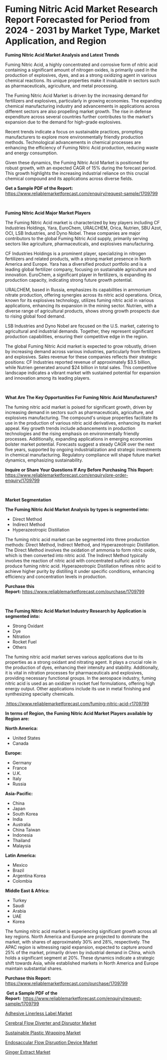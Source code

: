 <p><h1>Fuming Nitric Acid Market Research Report Forecasted for Period from 2024 -  2031 by Market Type, Market Application, and Region</h1></p><p><strong>Fuming Nitric Acid Market Analysis and Latest Trends</strong></p>
<p><p>Fuming Nitric Acid, a highly concentrated and corrosive form of nitric acid containing a significant amount of nitrogen oxides, is primarily used in the production of explosives, dyes, and as a strong oxidizing agent in various chemical reactions. Its unique properties make it invaluable in sectors such as pharmaceuticals, agriculture, and metal processing.</p><p>The Fuming Nitric Acid Market is driven by the increasing demand for fertilizers and explosives, particularly in growing economies. The expanding chemical manufacturing industry and advancements in applications across different sectors are also propelling market growth. The rise in defense expenditure across several countries further contributes to the market's expansion due to the demand for high-grade explosives.</p><p>Recent trends indicate a focus on sustainable practices, prompting manufacturers to explore more environmentally friendly production methods. Technological advancements in chemical processes are enhancing the efficiency of Fuming Nitric Acid production, reducing waste and energy consumption.</p><p>Given these dynamics, the Fuming Nitric Acid Market is positioned for robust growth, with an expected CAGR of 15% during the forecast period. This growth highlights the increasing industrial reliance on this crucial chemical compound and its applications across diverse fields.</p></p>
<p><strong>Get a Sample PDF of the Report:&nbsp;</strong> <a href="https://www.reliablemarketforecast.com/enquiry/request-sample/1709799?utm_campaign=1082&utm_medium=2&utm_source=Github&utm_content=ia&utm_term=10112024&utm_id=fuming-nitric-acid">https://www.reliablemarketforecast.com/enquiry/request-sample/1709799</a></p>
<p>&nbsp;</p>
<p><strong>Fuming Nitric Acid Major Market Players</strong></p>
<p><p>The Fuming Nitric Acid market is characterized by key players including CF Industries Holdings, Yara, EuroChem, URALCHEM, Orica, Nutrien, SBU Azot, OCI, LSB Industries, and Dyno Nobel. These companies are major contributors to the global Fuming Nitric Acid supply, primarily serving sectors like agriculture, pharmaceuticals, and explosives manufacturing.</p><p>CF Industries Holdings is a prominent player, specializing in nitrogen fertilizers and related products, with a strong market presence in North America and Europe. Yara has a diversified product portfolio and is a leading global fertilizer company, focusing on sustainable agriculture and innovation. EuroChem, a significant player in fertilizers, is expanding its production capacity, indicating strong future growth potential.</p><p>URALCHEM, based in Russia, emphasizes its capabilities in ammonium nitrate production, offering synergies across its nitric acid operations. Orica, known for its explosives technology, utilizes fuming nitric acid in various applications, enhancing its expansion in the mining sector. Nutrien, with a diverse range of agricultural products, shows strong growth prospects due to rising global food demand.</p><p>LSB Industries and Dyno Nobel are focused on the U.S. market, catering to agricultural and industrial demands. Together, they represent significant production capabilities, ensuring their competitive edge in the region.</p><p>The global Fuming Nitric Acid market is expected to grow robustly, driven by increasing demand across various industries, particularly from fertilizers and explosives. Sales revenue for these companies reflects their strategic positions: CF Industries reported revenue of approximately $3.5 billion, while Nutrien generated around $24 billion in total sales. This competitive landscape indicates a vibrant market with sustained potential for expansion and innovation among its leading players.</p></p>
<p>&nbsp;</p>
<p><strong>What Are The Key Opportunities For Fuming Nitric Acid Manufacturers?</strong></p>
<p><p>The fuming nitric acid market is poised for significant growth, driven by increasing demand in sectors such as pharmaceuticals, agriculture, and explosives manufacturing. The compound's unique properties facilitate its use in the production of various nitric acid derivatives, enhancing its market appeal. Key growth trends include advancements in production technologies and the rising emphasis on environmentally friendly processes. Additionally, expanding applications in emerging economies bolster market potential. Forecasts suggest a steady CAGR over the next five years, supported by ongoing industrialization and strategic investments in chemical manufacturing. Regulatory compliance will shape future market dynamics, emphasizing sustainability.</p></p>
<p><strong>Inquire or Share Your Questions If Any Before Purchasing This Report:</strong> <a href="https://www.reliablemarketforecast.com/enquiry/pre-order-enquiry/1709799?utm_campaign=1082&utm_medium=2&utm_source=Github&utm_content=ia&utm_term=10112024&utm_id=fuming-nitric-acid">https://www.reliablemarketforecast.com/enquiry/pre-order-enquiry/1709799</a></p>
<p>&nbsp;</p>
<p><strong>Market Segmentation</strong></p>
<p><strong>The Fuming Nitric Acid Market Analysis by types is segmented into:</strong></p>
<p><ul><li>Direct Method</li><li>Indirect Method</li><li>Hyperazeotropic Distillation</li></ul></p>
<p><p>The fuming nitric acid market can be segmented into three production methods: Direct Method, Indirect Method, and Hyperazeotropic Distillation. The Direct Method involves the oxidation of ammonia to form nitric oxide, which is then converted into nitric acid. The Indirect Method typically involves the reaction of nitric acid with concentrated sulfuric acid to produce fuming nitric acid. Hyperazeotropic Distillation refines nitric acid to achieve higher purity by distilling it under specific conditions, enhancing efficiency and concentration levels in production.</p></p>
<p><strong>Purchase this Report:&nbsp;</strong><a href="https://www.reliablemarketforecast.com/purchase/1709799?utm_campaign=1082&utm_medium=2&utm_source=Github&utm_content=ia&utm_term=10112024&utm_id=fuming-nitric-acid">https://www.reliablemarketforecast.com/purchase/1709799</a></p>
<p>&nbsp;</p>
<p><strong>The Fuming Nitric Acid Market Industry Research by Application is segmented into:</strong></p>
<p><ul><li>Strong Oxidant</li><li>Dye</li><li>Nitration</li><li>Rocket Fuel</li><li>Others</li></ul></p>
<p><p>The fuming nitric acid market serves various applications due to its properties as a strong oxidant and nitrating agent. It plays a crucial role in the production of dyes, enhancing their intensity and stability. Additionally, it is vital in nitration processes for pharmaceuticals and explosives, providing necessary functional groups. In the aerospace industry, fuming nitric acid is used as an oxidizer in rocket fuel formulations, offering high energy output. Other applications include its use in metal finishing and synthesizing specialty chemicals.</p></p>
<p><a href="https://www.reliablemarketforecast.com/fuming-nitric-acid-r1709799?utm_campaign=1082&utm_medium=2&utm_source=Github&utm_content=ia&utm_term=10112024&utm_id=fuming-nitric-acid">&nbsp;https://www.reliablemarketforecast.com/fuming-nitric-acid-r1709799</a></p>
<p><strong>In terms of Region, the Fuming Nitric Acid Market Players available by Region are:</strong></p>
<p>
    <p> <strong> North America: </strong>
        <ul>
            <li>United States</li>
            <li>Canada</li>
        </ul>
        </p> 
    <p> <strong> Europe: </strong>
        <ul>
            <li>Germany</li>
            <li>France</li>
            <li>U.K.</li>
            <li>Italy</li>
            <li>Russia</li>
        </ul>
        </p> 
    <p> <strong> Asia-Pacific: </strong>
        <ul>
            <li>China</li>
            <li>Japan</li>
            <li>South Korea</li>
            <li>India</li>
            <li>Australia</li>
            <li>China Taiwan</li>
            <li>Indonesia</li>
            <li>Thailand</li>
            <li>Malaysia</li>
        </ul>
        </p> 
    <p> <strong> Latin America: </strong>
        <ul>
            <li>Mexico</li>
            <li>Brazil</li>
            <li>Argentina Korea</li>
            <li>Colombia</li>
        </ul>
        </p> 
    <p> <strong> Middle East & Africa: </strong>
        <ul>
            <li>Turkey</li>
            <li>Saudi</li>
            <li>Arabia</li>
            <li>UAE</li>
            <li>Korea</li>
        </ul>
    </p>
    </p>
<p><p>The fuming nitric acid market is experiencing significant growth across all key regions. North America and Europe are projected to dominate the market, with shares of approximately 30% and 28%, respectively. The APAC region is witnessing rapid expansion, expected to capture around 25% of the market, primarily driven by industrial demand in China, which holds a significant segment at 20%. These dynamics indicate a strategic shift towards Asia, while established markets in North America and Europe maintain substantial shares.</p></p>
<p><strong>Purchase this Report: </strong><a href="https://www.reliablemarketforecast.com/purchase/1709799?utm_campaign=1082&utm_medium=2&utm_source=Github&utm_content=ia&utm_term=10112024&utm_id=fuming-nitric-acid">https://www.reliablemarketforecast.com/purchase/1709799</a></p>
<p>&nbsp;<strong>Get a Sample PDF of the Report:&nbsp;&nbsp;</strong><a href="https://www.reliablemarketforecast.com/enquiry/request-sample/1709799?utm_campaign=1082&utm_medium=2&utm_source=Github&utm_content=ia&utm_term=10112024&utm_id=fuming-nitric-acid">https://www.reliablemarketforecast.com/enquiry/request-sample/1709799</a></p>
<p><strong></strong></p>
<p><p><a href="https://www.linkedin.com/pulse/adhesive-linerless-label-market-refracting-trends-consumer-zbvoc?utm_campaign=1082&utm_medium=2&utm_source=Github&utm_content=ia&utm_term=10112024&utm_id=fuming-nitric-acid">Adhesive Linerless Label Market</a></p><p><a href="https://issuu.com/reportprime-2/docs/cerebral-flow-diverter-and-disrupto_8860f2894c8828?utm_campaign=1082&utm_medium=2&utm_source=Github&utm_content=ia&utm_term=10112024&utm_id=fuming-nitric-acid">Cerebral Flow Diverter and Disruptor Market</a></p><p><a href="https://www.linkedin.com/pulse/sustainable-plastic-wrapping-market-evolution-regional-adaptations-jgjoc?utm_campaign=1082&utm_medium=2&utm_source=Github&utm_content=ia&utm_term=10112024&utm_id=fuming-nitric-acid">Sustainable Plastic Wrapping Market</a></p><p><a href="https://issuu.com/reportprime-2/docs/endosaccular-flow-disruption-device_4d957abc784b00?utm_campaign=1082&utm_medium=2&utm_source=Github&utm_content=ia&utm_term=10112024&utm_id=fuming-nitric-acid">Endosaccular Flow Disruption Device Market</a></p><p><a href="https://github.com/NorbertYates/Market-Research-Report-List-7/blob/main/ginger-extract-market.md?utm_campaign=1082&utm_medium=2&utm_source=Github&utm_content=ia&utm_term=10112024&utm_id=fuming-nitric-acid">Ginger Extract Market</a></p></p>